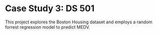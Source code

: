 # Case Study 3: DS 501

This project explores the Boston Housing dataset and employs a random forrest regression model to predict MEDV.
